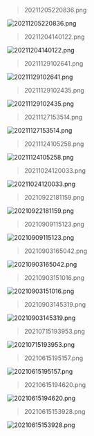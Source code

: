 
  > 20211205220836.png
  
  ![20211205220836.png](./img/20211205220836.png)
  > 20211204140122.png
  
  ![20211204140122.png](./img/20211204140122.png)
  > 20211129102641.png
  
  ![20211129102641.png](./img/20211129102641.png)
  > 20211129102435.png
  
  ![20211129102435.png](./img/20211129102435.png)
  > 20211127153514.png
  
  ![20211127153514.png](./img/20211127153514.png)
  > 20211124105258.png
  
  ![20211124105258.png](./img/20211124105258.png)
  > 20211024120033.png
  
  ![20211024120033.png](./img/20211024120033.png)
  > 20210922181159.png
  
  ![20210922181159.png](./img/20210922181159.png)
  > 20210909115123.png
  
  ![20210909115123.png](./img/20210909115123.png)
  > 20210903165042.png
  
  ![20210903165042.png](./img/20210903165042.png)
  > 20210903151016.png
  
  ![20210903151016.png](./img/20210903151016.png)
  > 20210903145319.png
  
  ![20210903145319.png](./img/20210903145319.png)
  > 20210715193953.png
  
  ![20210715193953.png](./img/20210715193953.png)
  > 20210615195157.png
  
  ![20210615195157.png](./img/20210615195157.png)
  > 20210615194620.png
  
  ![20210615194620.png](./img/20210615194620.png)
  > 20210615153928.png
  
  ![20210615153928.png](./img/20210615153928.png)

